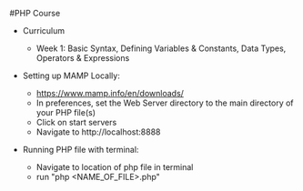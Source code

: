 #PHP Course

* Curriculum
	* Week 1: Basic Syntax, Defining Variables & Constants, Data Types, Operators & Expressions

* Setting up MAMP Locally:
	* https://www.mamp.info/en/downloads/
	* In preferences, set the Web Server directory to the main directory of your PHP file(s)
	* Click on start servers
	* Navigate to http://localhost:8888
* Running PHP file with terminal:
	* Navigate to location of php file in terminal
	* run "php <NAME_OF_FILE>.php"